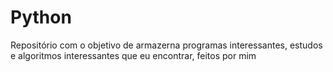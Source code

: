 # Python

Repositório com o objetivo de armazerna programas interessantes, estudos e algoritmos interessantes que eu encontrar, feitos por mim
